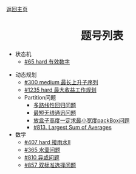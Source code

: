 [返回主页](..)

# <center>题号列表</center>

+ 状态机
  - [#65 hard 有效数字](./65/index.md)

- 动态规划
  - [#300 medium 最长上升子序列](./300/index.md)
  - [#1235 hard 最大收益工作规划](./1235/index.md)
  - Partition问题
    - [多路线性回归问题](./multiway/index.md)
    - [最短无线通讯问题](./minPath/index.md)
    - [放盒子高度一定求最小宽度packBox问题](./packBox/index.md)
    - [#813. Largest Sum of Averages](./813/index.md)
- 数学
  + [#407 hard 接雨水Ⅱ](./407/index.md)
  + [#365 水壶问题](./365/index.md)
  + [#810 异或问题](./810/index.md)
  + [#857 双标准选择问题](./857/index.md)

